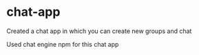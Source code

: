 # chat-app

Created a chat app in which you can create new groups and chat

Used chat engine npm for this chat app
